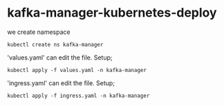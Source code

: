 # kafka-manager-kubernetes-deploy

we create namespace

 ```
 kubectl create ns kafka-manager
 ```

 'values.yaml' can edit the  file. Setup;

 ```
 kubectl apply -f values.yaml -n kafka-manager
 ```
 
  'ingress.yaml' can edit the  file. Setup;

 ```
 kubectl apply -f ingress.yaml -n kafka-manager
 ```
